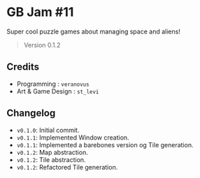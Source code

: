 # GB Jam #11

Super cool puzzle games about managing space and aliens!

> Version 0.1.2

## Credits

- Programming : `veranovus`
- Art & Game Design : `st_levi`

## Changelog

- `v0.1.0`: Initial commit.
- `v0.1.1`: Implemented Window creation.
- `v0.1.1`: Implemented a barebones version og Tile generation.
- `v0.1.2`: Map abstraction.
- `v0.1.2`: Tile abstraction.
- `v0.1.2`: Refactored Tile generation.
